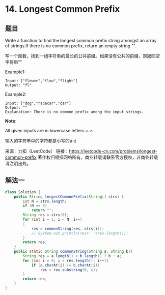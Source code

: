 # 14. Longest Common Prefix

## 题目

Write a function to find the longest common prefix string amongst an array of strings.If there is no common prefix, return an empty string "".

写一个函数，找到一组字符串的最长的公共前缀。如果没有公共的前缀，则返回空字符串""

Example1:

```
Input: ["flower","flow","flight"]
Output: "fl"
```

Example2:

```
Input: ["dog","racecar","car"]
Output: ""
Explanation: There is no common prefix among the input strings.
```

**Note:**

All given inputs are in lowercase letters `a-z`.

输入的字符串中的字符都是小写的a-z

来源：力扣（LeetCode）
链接：https://leetcode-cn.com/problems/longest-common-prefix
著作权归领扣网络所有。商业转载请联系官方授权，非商业转载请注明出处。

## 解法一



```java
class Solution {
    public String longestCommonPrefix(String[] strs) {
        int N = strs.length;
        if (N == 0)
            return "";
        String res = strs[0];
        for (int i = 1; i < N; i++)
        {
            res = commonString(res, strs[i]);
            // System.out.println(res+' '+res.length());
        }
        return res;
    }
    public static String commonString(String a, String b){
        String res = a.length() > b.length() ? b : a;
        for (int i = 0; i < res.length(); i++){
            if (a.charAt(i) != b.charAt(i))
                res = res.substring(0, i);
        }
        return res;
    }
}
```

